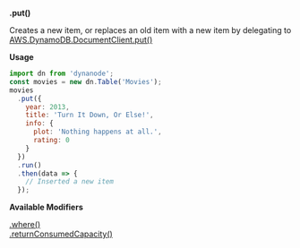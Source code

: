 **.put()**

Creates a new item, or replaces an old item with a new item by delegating to [AWS.DynamoDB.DocumentClient.put()](http://docs.aws.amazon.com/AWSJavaScriptSDK/latest/AWS/DynamoDB/DocumentClient.html#put-property)

**Usage**

```javascript
import dn from 'dynanode';
const movies = new dn.Table('Movies');
movies
  .put({
    year: 2013,
    title: 'Turn It Down, Or Else!',
    info: {
      plot: 'Nothing happens at all.',
      rating: 0
    }
  })
  .run()
  .then(data => {
    // Inserted a new item
  });
```

**Available Modifiers**

[.where()](/modifiers/where.md) <br>
[.returnConsumedCapacity()](/params/consumedCapacity.md) <br>
